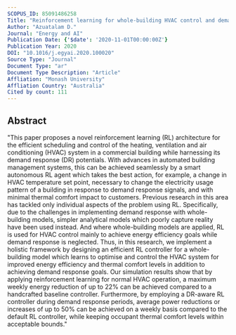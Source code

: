 ```yaml
---
SCOPUS_ID: 85091486258
Title: "Reinforcement learning for whole-building HVAC control and demand response"
Author: "Azuatalam D."
Journal: "Energy and AI"
Publication Date: {'$date': '2020-11-01T00:00:00Z'}
Publication Year: 2020
DOI: "10.1016/j.egyai.2020.100020"
Source Type: "Journal"
Document Type: "ar"
Document Type Description: "Article"
Affliation: "Monash University"
Affliation Country: "Australia"
Cited by count: 111
---
```


## Abstract
"This paper proposes a novel reinforcement learning (RL) architecture for the efficient scheduling and control of the heating, ventilation and air conditioning (HVAC) system in a commercial building while harnessing its demand response (DR) potentials. With advances in automated building management systems, this can be achieved seamlessly by a smart autonomous RL agent which takes the best action, for example, a change in HVAC temperature set point, necessary to change the electricity usage pattern of a building in response to demand response signals, and with minimal thermal comfort impact to customers. Previous research in this area has tackled only individual aspects of the problem using RL. Specifically, due to the challenges in implementing demand response with whole-building models, simpler analytical models which poorly capture reality have been used instead. And where whole-building models are applied, RL is used for HVAC control mainly to achieve energy efficiency goals while demand response is neglected. Thus, in this research, we implement a holistic framework by designing an efficient RL controller for a whole-building model which learns to optimise and control the HVAC system for improved energy efficiency and thermal comfort levels in addition to achieving demand response goals. Our simulation results show that by applying reinforcement learning for normal HVAC operation, a maximum weekly energy reduction of up to 22% can be achieved compared to a handcrafted baseline controller. Furthermore, by employing a DR-aware RL controller during demand response periods, average power reductions or increases of up to 50% can be achieved on a weekly basis compared to the default RL controller, while keeping occupant thermal comfort levels within acceptable bounds."
